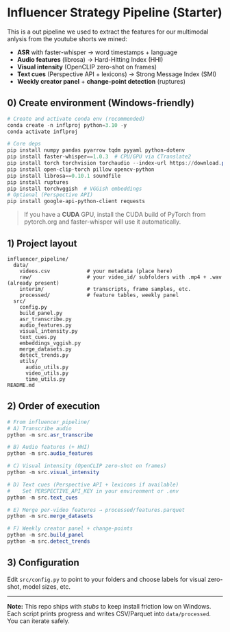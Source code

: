 # Influencer Strategy Pipeline (Starter)

This is a out pipeline we used to extract the features for our multimodal anlysis from the youtube shorts we mined:
- **ASR** with faster-whisper → word timestamps + language
- **Audio features** (librosa) → Hard-Hitting Index (HHI)
- **Visual intensity** (OpenCLIP zero-shot on frames)
- **Text cues** (Perspective API + lexicons) → Strong Message Index (SMI)
- **Weekly creator panel** + **change-point detection** (ruptures)

## 0) Create environment (Windows-friendly)

```powershell
# Create and activate conda env (recommended)
conda create -n inflproj python=3.10 -y
conda activate inflproj

# Core deps
pip install numpy pandas pyarrow tqdm pyyaml python-dotenv
pip install faster-whisper==1.0.3  # CPU/GPU via CTranslate2
pip install torch torchvision torchaudio --index-url https://download.pytorch.org/whl/cpu  # or CUDA build
pip install open-clip-torch pillow opencv-python
pip install librosa==0.10.1 soundfile
pip install ruptures
pip install torchvggish  # VGGish embeddings
# Optional (Perspective API)
pip install google-api-python-client requests
```

> If you have a **CUDA** GPU, install the CUDA build of PyTorch from pytorch.org and faster-whisper will use it automatically.

## 1) Project layout

```
influencer_pipeline/
  data/
    videos.csv            # your metadata (place here)
    raw/                  # your video_id/ subfolders with .mp4 + .wav (already present)
    interim/              # transcripts, frame samples, etc.
    processed/            # feature tables, weekly panel
  src/
    config.py
    build_panel.py
    asr_transcribe.py
    audio_features.py
    visual_intensity.py
    text_cues.py
    embeddings_vggish.py
    merge_datasets.py
    detect_trends.py
    utils/
      audio_utils.py
      video_utils.py
      time_utils.py
README.md
```

## 2) Order of execution

```powershell
# From influencer_pipeline/
# A) Transcribe audio
python -m src.asr_transcribe

# B) Audio features (+ HHI)
python -m src.audio_features

# C) Visual intensity (OpenCLIP zero-shot on frames)
python -m src.visual_intensity

# D) Text cues (Perspective API + lexicons if available)
#    Set PERSPECTIVE_API_KEY in your environment or .env
python -m src.text_cues

# E) Merge per-video features → processed/features.parquet
python -m src.merge_datasets

# F) Weekly creator panel + change-points
python -m src.build_panel
python -m src.detect_trends
```

## 3) Configuration

Edit `src/config.py` to point to your folders and choose labels for visual zero-shot, model sizes, etc.

---

**Note:** This repo ships with *stubs* to keep install friction low on Windows. Each script prints progress and writes CSV/Parquet into `data/processed`. You can iterate safely.
